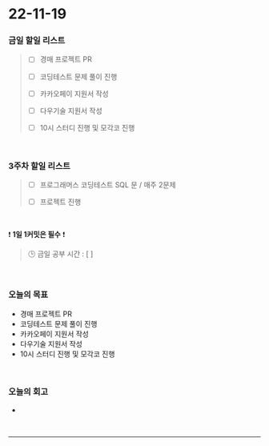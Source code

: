 # 22-11-19

### 금일 할일 리스트
> - [ ]  경매 프로젝트 PR
>
> - [ ]  코딩테스트 문제 풀이 진행
>
> - [ ]  카카오페이 지원서 작성
>
> - [ ]  다우기술 지원서 작성
> 
> - [ ]  10시 스터디 진행 및 모각코 진행


<br/>

### 3주차 할일 리스트  

> - [ ]  프로그래머스 코딩테스트 SQL 문 / 매주 2문제  
>
> - [ ]  프로젝트 진행

<br/>

❗ **1일 1커밋은 필수** ❗
> 🕒 금일 공부 시간 : [  ]
  
<br/>

### 오늘의 목표
- 경매 프로젝트 PR
- 코딩테스트 문제 풀이 진행
- 카카오페이 지원서 작성
- 다우기술 지원서 작성
- 10시 스터디 진행 및 모각코 진행

<br>

### 오늘의 회고
- 

<br/>

------------  